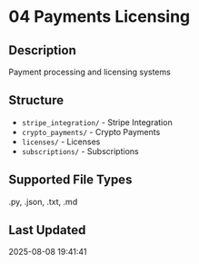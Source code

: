 # 04 Payments Licensing

## Description
Payment processing and licensing systems

## Structure
- `stripe_integration/` - Stripe Integration
- `crypto_payments/` - Crypto Payments
- `licenses/` - Licenses
- `subscriptions/` - Subscriptions

## Supported File Types
.py, .json, .txt, .md

## Last Updated
2025-08-08 19:41:41
